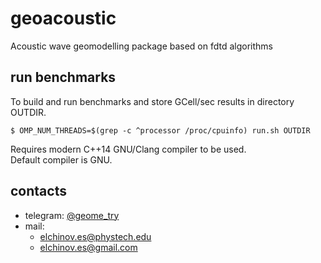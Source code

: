 # geoacoustic
Acoustic wave geomodelling package based on fdtd algorithms

## run benchmarks
To build and run benchmarks and store GCell/sec results in directory OUTDIR.

```console
$ OMP_NUM_THREADS=$(grep -c ^processor /proc/cpuinfo) run.sh OUTDIR
```

Requires modern C++14 GNU/Clang compiler to be used.  
Default compiler is GNU.

## contacts
- telegram: [@geome\_try](https://t.me/geome_try)
- mail:
  - elchinov.es@phystech.edu
  - elchinov.es@gmail.com
